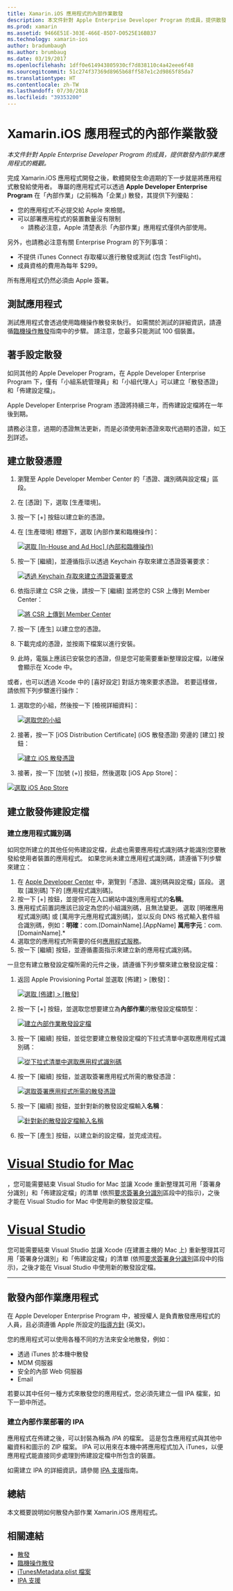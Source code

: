 ```yaml
---
title: Xamarin.iOS 應用程式的內部作業散發
description: 本文件針對 Apple Enterprise Developer Program 的成員，提供散發內部作業應用程式的概觀。
ms.prod: xamarin
ms.assetid: 9466E51E-303E-466E-85D7-D0525E16BB37
ms.technology: xamarin-ios
author: bradumbaugh
ms.author: brumbaug
ms.date: 03/19/2017
ms.openlocfilehash: 1dff0e614943805930cf7d838110c4a42eee6f48
ms.sourcegitcommit: 51c274f37369d8965b68ff587e1c2d9865f85da7
ms.translationtype: HT
ms.contentlocale: zh-TW
ms.lasthandoff: 07/30/2018
ms.locfileid: "39353200"
---
```

# <a name="in-house-distribution-for-xamarinios-apps"></a>Xamarin.iOS 應用程式的內部作業散發

_本文件針對 Apple Enterprise Developer Program 的成員，提供散發內部作業應用程式的概觀。_

完成 Xamarin.iOS 應用程式開發之後，軟體開發生命週期的下一步就是將應用程式散發給使用者。 專屬的應用程式可以透過 **Apple Developer Enterprise Program** 在「內部作業」(之前稱為「企業」) 散發，其提供下列優點：

- 您的應用程式不必提交給 Apple 來檢閱。
- 可以部署應用程式的裝置數量沒有限制
    - 請務必注意，Apple 清楚表示「內部作業」應用程式僅供內部使用。

另外，也請務必注意有關 Enterprise Program 的下列事項：

- 不提供 iTunes Connect 存取權以進行散發或測試 (包含 TestFlight)。
- 成員資格的費用為每年 $299。

所有應用程式仍然必須由 Apple 簽署。

<a name="testing" />

## <a name="testing-your-application"></a>測試應用程式

測試應用程式會透過使用臨機操作散發來執行。 如需關於測試的詳細資訊，請遵循[臨機操作散發](~/ios/deploy-test/app-distribution/ad-hoc-distribution.md)指南中的步驟。 請注意，您最多只能測試 100 個裝置。

<a name="setup" />

## <a name="getting-set-up-for-distribution"></a>著手設定散發

如同其他的 Apple Developer Program，在 Apple Developer Enterprise Program 下，僅有「小組系統管理員」和「小組代理人」可以建立「散發憑證」和「佈建設定檔」。

Apple Developer Enterprise Program 憑證將持續三年，而佈建設定檔將在一年後到期。

請務必注意，過期的憑證無法更新，而是必須使用新憑證來取代過期的憑證，如[下列](#certificate)詳述。

<a name="certificate" />

## <a name="creating-a-distribution-certificate"></a>建立散發憑證

1. 瀏覽至 Apple Developer Member Center 的「憑證、識別碼與設定檔」區段。
2. 在 [憑證] 下，選取 [生產環境]。
3. 按一下 [+] 按鈕以建立新的憑證。
4. 在 [生產環境] 標題下，選取 [內部作業和臨機操作]：

   [ ![](in-house-distribution-images/createcertmanually01.png "選取 [In-House and Ad Hoc] \(內部和臨機操作\)")](in-house-distribution-images/createcertmanually01.png#lightbox)

5. 按一下 [繼續]，並遵循指示以透過 Keychain 存取來建立憑證簽署要求：

   [![](in-house-distribution-images/createcertmanually02.png "透過 Keychain 存取來建立憑證簽署要求")](in-house-distribution-images/createcertmanually02.png#lightbox)

6. 依指示建立 CSR 之後，請按一下 [繼續] 並將您的 CSR 上傳到 Member Center：

   [![](in-house-distribution-images/createcertmanually03.png "將 CSR 上傳到 Member Center")](in-house-distribution-images/createcertmanually03.png#lightbox)

7. 按一下 [產生] 以建立您的憑證。
8. 下載完成的憑證，並按兩下檔案以進行安裝。
9. 此時，電腦上應該已安裝您的憑證，但是您可能需要重新整理設定檔，以確保會顯示在 Xcode 中。

或者，也可以透過 Xcode 中的 [喜好設定] 對話方塊來要求憑證。 若要這樣做，請依照下列步驟進行操作：

1. 選取您的小組，然後按一下 [檢視詳細資料]：

    [![](in-house-distribution-images/selectteam.png "選取您的小組")](in-house-distribution-images/selectteam.png#lightbox)

2. 接著，按一下 [iOS Distribution Certificate] (iOS 散發憑證) 旁邊的 [建立] 按鈕：

   [![](in-house-distribution-images/selectcert.png "建立 iOS 散發憑證")](in-house-distribution-images/selectcert.png#lightbox)

2.   接著，按一下 [加號 (+)] 按鈕，然後選取 [iOS App Store]：

   [![](in-house-distribution-images/selectcert.png "選取 iOS App Store")](in-house-distribution-images/selectcert.png#lightbox)

<a name="profile" />

## <a name="creating-a-distribution-provisioning-profile"></a>建立散發佈建設定檔

<a name="appid" />

### <a name="creating-an-app-id"></a>建立應用程式識別碼

如同您所建立的其他任何佈建設定檔，此處也需要應用程式識別碼才能識別您要散發給使用者裝置的應用程式。 如果您尚未建立應用程式識別碼，請遵循下列步驟來建立：


1. 在 [Apple Developer Center](https://developer.apple.com/account/overview.action) 中，瀏覽到「憑證、識別碼與設定檔」區段。 選取 [識別碼] 下的 [應用程式識別碼]。
2. 按一下 [+] 按鈕，並提供可在入口網站中識別應用程式的**名稱**。
3. 應用程式前置詞應該已設定為您的小組識別碼，且無法變更。 選取 [明確應用程式識別碼] 或 [萬用字元應用程式識別碼]，並以反向 DNS 格式輸入套件組合識別碼，例如：**明確**：com.[DomainName].[AppName] **萬用字元**：com.[DomainName].*
4. 選取您的應用程式所需要的任何[應用程式服務](~/ios/get-started/installation/device-provisioning/index.md#provisioning-for-application-services)。
5. 按一下 [繼續] 按鈕，並遵循畫面指示來建立新的應用程式識別碼。

一旦您有建立散發設定檔所需的元件之後，請遵循下列步驟來建立散發設定檔：

1. 返回 Apple Provisioning Portal 並選取 [佈建] > [散發]：

   [![](in-house-distribution-images/distribute01.png "選取 [佈建] > [散發]")](in-house-distribution-images/distribute01.png#lightbox)

2. 按一下 [+] 按鈕，並選取您想要建立為**內部作業**的散發設定檔類型：

   [![](in-house-distribution-images/distribute02.png "建立內部作業散發設定檔")](in-house-distribution-images/distribute02.png#lightbox)

3. 按一下 [繼續] 按鈕，並從您要建立散發設定檔的下拉式清單中選取應用程式識別碼：

   [![](in-house-distribution-images/distribute03.png "從下拉式清單中選取應用程式識別碼")](in-house-distribution-images/distribute03.png#lightbox)

4. 按一下 [繼續] 按鈕，並選取簽署應用程式所需的散發憑證：

   [![](in-house-distribution-images/distribute04.png "選取簽署應用程式所需的散發憑證")](in-house-distribution-images/distribute04.png#lightbox)

6. 按一下 [繼續] 按鈕，並針對新的散發設定檔輸入**名稱**：

   [![](in-house-distribution-images/distribute06.png "針對新的散發設定檔輸入名稱")](in-house-distribution-images/distribute06.png#lightbox)

7. 按一下 [產生] 按鈕，以建立新的設定檔，並完成流程。

# <a name="visual-studio-for-mactabvsmac"></a>[Visual Studio for Mac](#tab/vsmac)

 ，您可能需要結束 Visual Studio for Mac 並讓 Xcode 重新整理其可用「簽署身分識別」和「佈建設定檔」的清單 (依照[要求簽署身分識別](~/ios/get-started/installation/device-provisioning/manual-provisioning.md#download)區段中的指示)，之後才能在 Visual Studio for Mac 中使用新的散發設定檔。

# <a name="visual-studiotabvswin"></a>[Visual Studio](#tab/vswin)

您可能需要結束 Visual Studio 並讓 Xcode (在建置主機的 Mac 上) 重新整理其可用「簽署身分識別」和「佈建設定檔」的清單 (依照[要求簽署身分識別](~/ios/get-started/installation/device-provisioning/manual-provisioning.md#download)區段中的指示)，之後才能在 Visual Studio 中使用新的散發設定檔。

-----

<a name="inhouse" />

## <a name="distributing-your-app-in-house"></a>散發內部作業應用程式

在 Apple Developer Enterprise Program 中，被授權人 是負責散發應用程式的人員，且必須遵循 Apple 所設定的[指導方針](http://adcdownload.apple.com/Documentation/License_Agreements__Apple_Developer_Enterprise_Program/Apple_Developer_Program_Enterprise_Agreement_20150608.pdf) \(英文\)。

您的應用程式可以使用各種不同的方法來安全地散發，例如：

- 透過 iTunes 於本機中散發
- MDM 伺服器
- 安全的內部 Web 伺服器
- Email

若要以其中任何一種方式來散發您的應用程式，您必須先建立一個 IPA 檔案，如下一節中所述。


### <a name="creating-an-ipa-for-in-house-deployment"></a>建立內部作業部署的 IPA

應用程式在佈建之後，可以封裝為稱為 *IPA* 的檔案。 這是包含應用程式與其他中繼資料和圖示的 ZIP 檔案。 IPA 可以用來在本機中將應用程式加入 iTunes，以便應用程式能直接同步處理到佈建設定檔中所包含的裝置。

如需建立 IPA 的詳細資訊，請參閱 [IPA 支援](~/ios/deploy-test/app-distribution/ipa-support.md)指南。


## <a name="summary"></a>總結

本文概要說明如何散發內部作業 Xamarin.iOS 應用程式。

## <a name="related-links"></a>相關連結

- [散發](~/ios/deploy-test/app-distribution/app-store-distribution/index.md)
- [臨機操作散發](~/ios/deploy-test/app-distribution/ad-hoc-distribution.md)
- [iTunesMetadata.plist 檔案](~/ios/deploy-test/app-distribution/itunesmetadata.md)
- [IPA 支援](~/ios/deploy-test/app-distribution/ipa-support.md)

